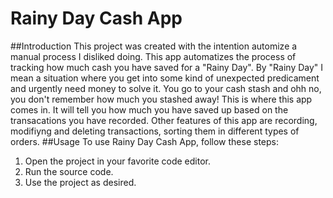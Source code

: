 # Rainy Day Cash App
##Introduction
This project was created with the intention automize a manual process I disliked doing. This app automatizes the process of tracking how much cash you have saved for a "Rainy Day". By "Rainy Day" I mean a situation where you get into some kind of unexpected predicament and urgently need money to solve it. 
You go to your cash stash and ohh no, you don't remember how much you stashed away! This is where this app comes in. It will tell you how much you have saved up based on the transacations you have recorded. Other features of this app are recording, modifiyng and deleting transactions, sorting them in 
different types of orders. 
##Usage
To use Rainy Day Cash App, follow these steps:
1. Open the project in your favorite code editor.
2. Run the source code.
3. Use the project as desired.

   
